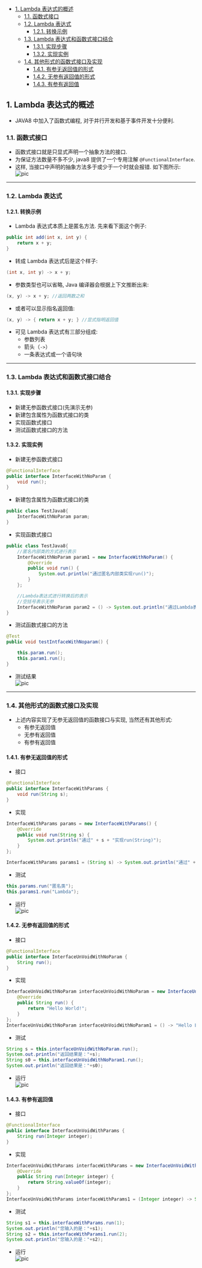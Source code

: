 <!-- TOC -->

- [1. Lambda 表达式的概述](#1-lambda-表达式的概述)
  - [1.1. 函数式接口](#11-函数式接口)
  - [1.2. Lambda 表达式](#12-lambda-表达式)
    - [1.2.1. 转换示例](#121-转换示例)
  - [1.3. Lambda 表达式和函数式接口结合](#13-lambda-表达式和函数式接口结合)
    - [1.3.1. 实现步骤](#131-实现步骤)
    - [1.3.2. 实现实例](#132-实现实例)
  - [1.4. 其他形式的函数式接口及实现](#14-其他形式的函数式接口及实现)
    - [1.4.1. 有参无返回值的形式](#141-有参无返回值的形式)
    - [1.4.2. 无参有返回值的形式](#142-无参有返回值的形式)
    - [1.4.3. 有参有返回值](#143-有参有返回值)

<!-- /TOC -->

## 1. Lambda 表达式的概述
- JAVA8 中加入了函数式编程, 对于并行开发和基于事件开发十分便利.

### 1.1. 函数式接口
- 函数式接口就是只显式声明一个抽象方法的接口.   
- 为保证方法数量不多不少, java8 提供了一个专用注解 `@FunctionalInterface`.  
- 这样, 当接口中声明的抽象方法多于或少于一个时就会报错. 如下图所示:  
  ![pic](../99.images/2021-03-03-16-20-56.png)

****

### 1.2. Lambda 表达式

#### 1.2.1. 转换示例
- Lambda 表达式本质上是匿名方法. 先来看下面这个例子:  
```java
public int add(int x, int y) {
    return x + y;
}
```  

- 转成 Lambda 表达式后是这个样子:
```java
(int x, int y) -> x + y;
```

- 参数类型也可以省略, Java 编译器会根据上下文推断出来:  
```java
(x, y) -> x + y; //返回两数之和
```

- 或者可以显示指名返回值:
```java
(x, y) -> { return x + y; } //显式指明返回值
```

- 可见 Lambda 表达式有三部分组成:  
  - 参数列表
  - 箭头（`->`）
  - 一条表达式或一个语句块

****

### 1.3. Lambda 表达式和函数式接口结合

#### 1.3.1. 实现步骤
- 新建无参函数式接口(先演示无参)
- 新建包含属性为函数式接口的类
- 实现函数式接口
- 测试函数式接口的方法

#### 1.3.2. 实现实例
- 新建无参函数式接口
```java
@FunctionalInterface
public interface InterfaceWithNoParam {
    void run();
}
```

- 新建包含属性为函数式接口的类
```java
public class TestJava8{
    InterfaceWithNoParam param;
}
```

- 实现函数式接口
```java
public class TestJava8{
	//匿名内部类的方式进行表示
	InterfaceWithNoParam param1 = new InterfaceWithNoParam() {
        @Override
        public void run() {
            System.out.println("通过匿名内部类实现run()");
        }
    };

	//Lambda表达式进行转换后的表示
    //空括号表示无参
	InterfaceWithNoParam param2 = () -> System.out.println("通过Lambda表达式实现run()") ;
}
```

- 测试函数式接口的方法
```java
@Test
public void testIntfaceWithNoparam() {

    this.param.run();
    this.param1.run();
}
```

- 测试结果   
![pic](../99.images/2021-03-03-17-26-08.png)

****

### 1.4. 其他形式的函数式接口及实现
- 上述内容实现了无参无返回值的函数接口与实现, 当然还有其他形式:
  - 有参无返回值
  - 无参有返回值
  - 有参有返回值

#### 1.4.1. 有参无返回值的形式
- 接口
```java
@FunctionalInterface
public interface InterfaceWithParams {
    void run(String s);
}
```

- 实现
```java
InterfaceWithParams params = new InterfaceWithParams() {
    @Override
    public void run(String s) {
        System.out.println("通过" + s + "实现run(String)");
    }
};

InterfaceWithParams params1 = (String s) -> System.out.println("通过" + s + "实现run(String)");
```

- 测试
```java
this.params.run("匿名类");
this.params1.run("Lambda");
```

- 运行  
![pic](../99.images/2021-03-03-17-32-45.png)


#### 1.4.2. 无参有返回值的形式
- 接口
```java
@FunctionalInterface
public interface InterfaceUnVoidWithNoParam {
    String run();
}
```

- 实现
```java
InterfaceUnVoidWithNoParam interfaceUnVoidWithNoParam = new InterfaceUnVoidWithNoParam() {
    @Override
    public String run() {
        return "Hello World!";
    }
};
InterfaceUnVoidWithNoParam interfaceUnVoidWithNoParam1 = () -> "Hello Lambda!";
```

- 测试
```java
String s = this.interfaceUnVoidWithNoParam.run();
System.out.println("返回结果是："+s);
String s0 = this.interfaceUnVoidWithNoParam1.run();
System.out.println("返回结果是："+s0);
```

- 运行  
![pic](../99.images/2021-03-03-22-53-10.png)

#### 1.4.3. 有参有返回值
- 接口
```java  
@FunctionalInterface
public interface InterfaceUnVoidWithParams {
    String run(Integer integer);
}
```

- 实现
```java
InterfaceUnVoidWithParams interfaceWithParams = new InterfaceUnVoidWithParams() {
    @Override
    public String run(Integer integer) {
        return String.valueOf(integer);
    }
};
InterfaceUnVoidWithParams interfaceWithParams1 = (Integer integer) -> String.valueOf(integer);
```
- 测试
```java    
String s1 = this.interfaceWithParams.run(1);
System.out.println("您输入的是："+s1);
String s2 = this.interfaceWithParams1.run(2);
System.out.println("您输入的是："+s2);
```
- 运行  
![pic](../99.images/2021-03-03-22-55-25.png)